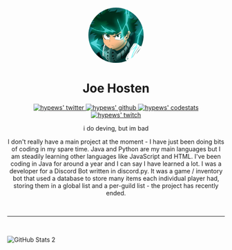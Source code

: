 <p align="center">
    <img style="border-radius: 100px" width="128" height="128" src="https://github.com/hypewsthedev/hypewsthedev/blob/main/36.png?raw=true?size=4000">
</p>

<h1 align="center">Joe Hosten</h1>

<p align="center">
  <a href="https://twitter.com/nothypews">
    <img alt="hypews' twitter" width="22px" src="https://cdn.jsdelivr.net/npm/simple-icons@v3/icons/twitter.svg" />
  </a>

  <a href="https://github.com/hypewsthedev">
    <img alt="hypews' github" width="22px" src="https://cdn.jsdelivr.net/npm/simple-icons@v3/icons/github.svg" />
  </a>

  <a href="https://codestats.net/users/hypews">
    <img alt="hypews' codestats" width="22px" src="https://cdn.jsdelivr.net/npm/simple-icons@3.13.0/icons/intellijidea.svg" />
  </a>
<br/>  
<a href="https://twitch.tv/hypewsmc">
    <img alt="hypews' twitch" width="22px" src="https://cdn.jsdelivr.net/npm/simple-icons@3.13.0/icons/twitch.svg" />
  </a>
<br/>

<p align="center">
    i do deving, but im bad
</p>

<p align="center">
    I don't really have a main project at the moment - I have just been doing bits of coding in my spare time. Java and Python are my main languages but I am steadily learning other languages like JavaScript and HTML. I've been coding in Java for around a year and I can say I have learned a lot. I was a developer for a Discord Bot written in discord.py. It was a game / inventory bot that used a database to store many items each individual player had, storing them in a global list and a per-guild list - the project has recently ended.
</p>

<br/>

<hr>

<br/>
<center>
  <img align="left" alt="GitHub Stats 2" src="https://github-readme-stats.vercel.app/api/top-langs/?username=hypewsthedev&hide_border=true&count_private=true&include_all_commits=true" />
</p>
</center>
